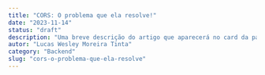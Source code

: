```yaml
---
title: "CORS: O problema que ela resolve!"
date: "2023-11-14"
status: "draft"
description: "Uma breve descrição do artigo que aparecerá no card da página principal"
autor: "Lucas Wesley Moreira Tinta"
category: "Backend"
slug: "cors-o-problema-que-ela-resolve"
---
```



